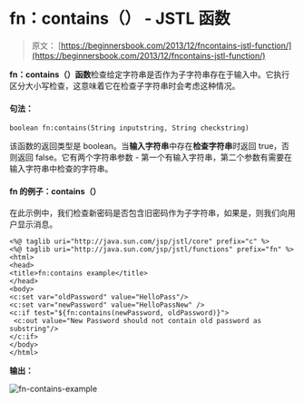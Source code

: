 # fn：contains（） - JSTL 函数

> 原文： [https://beginnersbook.com/2013/12/fncontains-jstl-function/](https://beginnersbook.com/2013/12/fncontains-jstl-function/)

**fn：contains（）函数**检查给定字符串是否作为子字符串存在于输入中。它执行区分大小写检查，这意味着它在检查子字符串时会考虑这种情况。

#### 句法：

```
boolean fn:contains(String inputstring, String checkstring)
```

该函数的返回类型是 boolean。当**输入字符串**中存在**检查字符串**时返回 true，否则返回 false。它有两个字符串参数 - 第一个有输入字符串，第二个参数有需要在输入字符串中检查的字符串。

#### fn 的例子：contains（）

在此示例中，我们检查新密码是否包含旧密码作为子字符串，如果是，则我们向用户显示消息。

```
<%@ taglib uri="http://java.sun.com/jsp/jstl/core" prefix="c" %>
<%@ taglib uri="http://java.sun.com/jsp/jstl/functions" prefix="fn" %>
<html>
<head>
<title>fn:contains example</title>
</head>
<body>
<c:set var="oldPassword" value="HelloPass"/>
<c:set var="newPassword" value="HelloPassNew" />
<c:if test="${fn:contains(newPassword, oldPassword)}">
 <c:out value="New Password should not contain old password as substring"/>
</c:if>
</body>
</html>
```

**输出：**

![fn-contains-example](../Images/d510515317259ddda2cb88fb1c435847.jpg)
